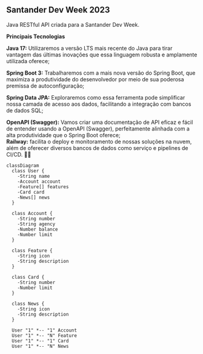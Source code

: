 ## **Santander Dev Week 2023**
Java RESTful API criada para a Santander Dev Week.

**Principais Tecnologias**

**Java 17:** Utilizaremos a versão LTS mais recente do Java para tirar vantagem das últimas inovações que essa linguagem robusta e amplamente utilizada oferece;<br/>

**Spring Boot 3:** Trabalharemos com a mais nova versão do Spring Boot, que maximiza a produtividade do desenvolvedor por meio de sua poderosa premissa de autoconfiguração;<br/>

**Spring Data JPA:** Exploraremos como essa ferramenta pode simplificar nossa camada de acesso aos dados, facilitando a integração com bancos de dados SQL;<br/>

**OpenAPI (Swagger):** Vamos criar uma documentação de API eficaz e fácil de entender usando a OpenAPI (Swagger), perfeitamente alinhada com a alta produtividade que o Spring Boot oferece;<br/>
**Railway:** facilita o deploy e monitoramento de nossas soluções na nuvem, além de oferecer diversos bancos de dados como serviço e pipelines de CI/CD. 👊🤩<br/>


``` mermaid
classDiagram
  class User {
    -String name
    -Account account
    -Feature[] features
    -Card card
    -News[] news
  }

  class Account {
    -String number
    -String agency
    -Number balance
    -Number limit
  }

  class Feature {
    -String icon
    -String description
  }

  class Card {
    -String number
    -Number limit
  }

  class News {
    -String icon
    -String description
  }

  User "1" *-- "1" Account
  User "1" *-- "N" Feature
  User "1" *-- "1" Card
  User "1" *-- "N" News
```